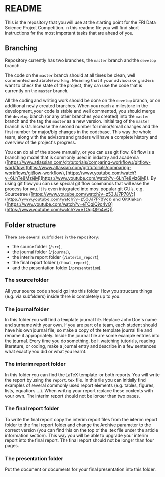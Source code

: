 # README #

This is the repository that you will use at the starting point for the FRI Data Science Project Competition. In this readme file you will find short instructions for the most important tasks that are ahead of you.

## Branching ##

Repository currently has two branches, the `master` branch and the `develop` branch.

The code on the `master` branch should at all times be clean, well commented and stable/working. Meaning that if your advisors or graders want to check the state of the project, they can use the code that is currently on the `master` branch.

All the coding and writing work should be done on the `develop` branch, or on additional newly created branches. When you reach a milestone in the development, your code is stable and well commented, you should merge the `develop` branch (or any other branches you created) into the `master` branch and the tag the `master` as a new version. Initial tag of the `master` branch is 0.1. Increase the second number for minor/small changes and the first number for major/big changes in the codebase. This way the whole team, along with the advisors and graders will have a complete history and overview of the project's progress.

You can do all of the above manually, or you can use git flow. Git flow is a branching model that is commonly used in industry and academia ([https://www.atlassian.com/git/tutorials/comparing-workflows/gitflow-workflow](https://www.atlassian.com/git/tutorials/comparing-workflows/gitflow-workflow), [https://www.youtube.com/watch?v=6LhTe8Mz6jM](https://www.youtube.com/watch?v=6LhTe8Mz6jM)). By using git flow you can use special git flow commands that will ease the process for you. It is even integrated into most popular git GUIs, e.g. Sourcetree ([https://www.youtube.com/watch?v=z53JJ7P78Vc](https://www.youtube.com/watch?v=z53JJ7P78Vc)) and GitKraken ([https://www.youtube.com/watch?v=eTOgjQ9o4vQ](https://www.youtube.com/watch?v=eTOgjQ9o4vQ)).

## Folder structure ##

There are several subfolders in the repository:

* the source folder (`/src`),
* the journal folder (`/journal`),
* the interim report folder (`/interim_report`),
* the final report folder (`/final_report`),
* and the presentation folder (`/presentation`).

### The source folder ###

All your source code should go into this folder. How you structure things (e.g. via subfolders) inside there is completely up to you.

### The journal folder ###

In this folder you will find a template journal file. Replace John Doe's name and surname with your own. If you are part of a team, each student should have his own journal file, so make a copy of the template journal file and rename it appropriately. Inside the journal file are some example entries into the journal. Every time you do something, be it watching tutorials, reading literature, or coding, make a journal entry and describe in a few sentences what exactly you did or what you learnt.

### The interim report folder ###

In this folder you can find the LaTeX template for both reports. You will write the report by using the `report.tex` file. In this file you can initially find examples of several commonly used report elements (e.g. tables, figures, lists, equations ...). When writing your report replace these contents with your own. The interim report should not be longer than two pages.

### The final report folder ###

To write the final report copy the interim report files from the interim report folder to the final report folder and change the Archive parameter to the correct version (you can find this on the top of the .tex file under the article information section). This way you will be able to upgrade your interim report into the final report. The final report should not be longer than four pages.

### The presentation folder ###

Put the document or documents for your final presentation into this folder.
